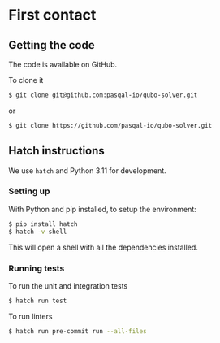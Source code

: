 # First contact

## Getting the code

The code is available on GitHub.

To clone it

```sh
$ git clone git@github.com:pasqal-io/qubo-solver.git
```

or

```sh
$ git clone https://github.com/pasqal-io/qubo-solver.git
```

## Hatch instructions

We use `hatch` and Python 3.11 for development.

### Setting up

With Python and pip installed, to setup the environment:

```sh
$ pip install hatch
$ hatch -v shell
```

This will open a shell with all the dependencies installed.

### Running tests

To run the unit and integration tests

```sh
$ hatch run test
```

To run linters

```sh
$ hatch run pre-commit run --all-files
```
